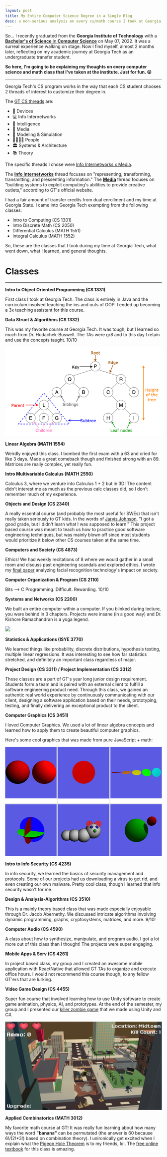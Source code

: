 ```yaml
---
layout: post
title: My Entire Computer Science Degree in a Single Blog
desc: a non-serious analysis on every cs/math course I took at Georgia Tech
---
```


So... I recently graduated from the **Georgia Institute of Technology** with a [**Bachelor's of Science** in **Computer Science**](https://www.parchment.com/u/award/2ecce36afc456672bb2fbe0ee05620a6) on May 07, 2022. It was a surreal experience walking on stage. Now I find myself, almost 2 months later, reflecting on my academic journey at Georgia Tech as an undergraduate transfer student. 

**So here, I'm going to be explaining my thoughts on every computer science and math class that I've taken at the institute. Just for fun. 😜**

---

Georgia Tech's CS program works in the way that each CS student chooses 2 threads of interest to customize their degree in.

The [GT CS threads](https://www.cc.gatech.edu/threads-better-way-learn-computing) are:
- 📲 Devices
- 💻 Info Internetworks 
- 🧠 Intelligence
- 👾 Media
- 🌆 Modeling & Simulation
- 👨‍👩‍👧‍👦 People
- 🏛 Systems & Architecture
- 📚 Theory

The specific threads I chose were [Info Internetworks x Media](https://catalog.gatech.edu/programs/media-information-internetworks-computer-science-bs/).

The [**Info Internetworks**](https://www.cc.gatech.edu/academics/threads/information-internetworks) thread focuses on "representing, transforming, transmitting, and pressenting information." The [**Media**](https://www.cc.gatech.edu/academics/threads/media) thread focuses on "building systems to exploit computing's abilities to provide creative outlets," according to GT's official website.

I had a fair amount of transfer credits from dual enrollment and my time at Georgia State. I came into Georgia Tech exempting from the following classes:

- Intro to Computing (CS 1301)
- Intro Discrete Math (CS 2050)
- Differential Calculus (MATH 1551)
- Integral Calculus (MATH 1552)

So, these are the classes that I took during my time at Georgia Tech, what went down, what I learned, and general thoughts.

# Classes
---

**Intro to Object Oriented Programming (CS 1331)**

First class I took at Georgia Tech. The class is entirely in Java and the curriculum involved teaching the ins and outs of OOP. I ended up becoming a 3x teaching assistant for this course.

**Data Struct & Algorithms (CS 1332)**

This was my favorite course at Georgia Tech. It was tough, but I learned so much from Dr. Hudachek-Buswell. The TAs were gr8 and to this day I retain and use the concepts taught. 10/10

![](/assets/img/gtcs/tree.png)

**Linear Algebra (MATH 1554)**

Weirdly enjoyed this class. I bombed the first exam with a 63 and cried for like 3 days. Made a great comeback though and finished strong with an 89. Matrices are really complex, yet really fun.

**Intro Multivariable Calculus (MATH 2550)**

Calculus 3, where we venture into Calculus 1 + 2 but in 3D! The content didn't interest me as much as the previous calc classes did, so I don't remember much of my experience.

**Objects and Design (CS 2340)**

A really essential course (and probably the most useful for SWEs) that isn't really taken seriously to GT kids. In the words of [Jarvis Johnson](https://youtu.be/XoSllabxqiQ?t=421), "I got a good grade, but I didn't learn what I was supposed to learn." This project based course was meant to teach us how to practice good software engineering techniques, but was mainly blown off since most students would prioritize it below other CS courses taken at the same time.

**Computers and Society (CS 4873)**

Ethics! We had weekly recitations of 8 where we would gather in a small room and discuss past engineering scandals and explored ethics. I wrote my [final paper](https://docs.google.com/document/d/1IvnJkYL3WMLlvw_-nx3TcaCJSDSAbI1TOBJZrbtwAhc/edit?usp=sharing) analyzing facial recognition technology's impact on society. 

**Computer Organization & Program (CS 2110)**

Bits --> C Programming. Difficult. Rewarding. 10/10

**Systems and Networks (CS 2200)**

We built an entire computer within a computer. If you blinked during lecture, you were behind in 3 chapters. Projects were insane (in a good way) and Dr. Kishore Ramachandran is a yoga legend.

![](/assets/img/gtcs/datapath2.png)

**Statistics & Applications (ISYE 3770)**

We learned things like probability, discrete distributions, hypothesis testing, multiple linear regressions. It was interesting to see how far statistics stretched, and definitely an important class regardless of major.

**Project Design (CS 3311) / Project Implementation (CS 3312)**

These classes are a part of GT's year long junior design requirement. Students form a team and is paired with an external client to fulfill a software engineering product need. Through this class, we gained an authentic real world experience by continuously communicating with our client, designing a software application based on their needs, prototyping, testing, and finally delivering an exceptional product to the client.

**Computer Graphics (CS 3451)**

I loved Computer Graphics. We used a lot of linear algebra concepts and learned how to apply them to create beautiful computer graphics.

Here's some cool graphics that was made from pure JavaScript + math:

![](/assets/img/gtcs/aesthetic.png)

**Intro to Info Security (CS 4235)**

In info security, we learned the basics of security management and protocols. Some of our projects had us downloading a virus to get rid, and even creating our own malware. Pretty cool class, though I learned that info security wasn't for me.

**Design & Analysis-Algorithms (CS 3510)**

This is a mainly theory based class that was made especially enjoyable through Dr. Jacob Abernethy. We discussed intricate algorithms involving dynamic programming, graphs, cryptosystems, matrices, and more. 9/10!

**Computer Audio (CS 4590)**

A class about how to synthesize, manipulate, and program audio. I got a lot more out of this class than I thought! The projects were super engaging.

**Mobile Apps & Serv (CS 4261)**

In project based class, my group and I created an awesome mobile application with ReactNative that allowed GT TAs to organize and execute office hours. I would not recommend this course though, to any fellow GT'ers that are lurking.

**Video Game Design (CS 4455)**

Super fun course that involved learning how to use Unity software to create game animation, physics, AI, and prototypes. At the end of the semester, my group and I presented our [killer zombie game](https://youtu.be/csMYguDR-M4) that we made using Unity and C#.

[![video](/assets/img/gtcs/zombierun.png)](https://youtu.be/csMYguDR-M4)

**Applied Combinatorics (MATH 3012)**

My favorite math course at GT! It was really fun learning about how many ways the word **"banana"** can be permutated (the answer is 60 because 6!/(2!*3!) based on combination theory). I unironically get excited when I explain what the [Pigeon Hole Theorem](https://en.wikipedia.org/wiki/Pigeonhole_principle) is to my friends, lol. The [free online textbook](https://www.appliedcombinatorics.org/book/app-comb.html) for this class is amazing.